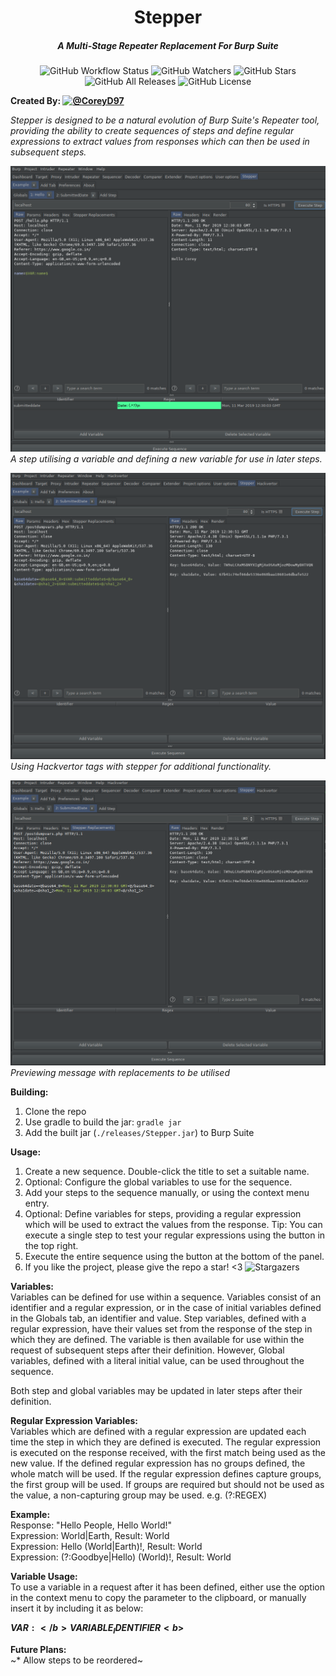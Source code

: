 <p align="center">
  <h1 align="center">Stepper</h1>
  <h5 align="center">A Multi-Stage Repeater Replacement For Burp Suite</h5>
</p>

<p align="center">
  <img src="https://img.shields.io/github/workflow/status/CoreyD97/Stepper/Java%20CI%20with%20Gradle?style=for-the-badge" alt="GitHub Workflow Status">
  <img src="https://img.shields.io/github/watchers/CoreyD97/Stepper?label=Watchers&style=for-the-badge" alt="GitHub Watchers">
  <img src="https://img.shields.io/github/stars/CoreyD97/Stepper?style=for-the-badge" alt="GitHub Stars">
  <img src="https://img.shields.io/github/downloads/CoreyD97/Stepper/total?style=for-the-badge" alt="GitHub All Releases">
  <img src="https://img.shields.io/github/license/CoreyD97/Stepper?style=for-the-badge" alt="GitHub License">
</p>

**Created By: [![@CoreyD97](https://img.shields.io/twitter/follow/CoreyD97?style=social)](https://twitter.com/coreyd97/)**

*Stepper is designed to be a natural evolution of Burp Suite's Repeater tool, providing the ability to create sequences of steps and define regular expressions to extract values from responses which can then be used in subsequent steps.*
  
![Example Step](images/step1.png)  
*A step utilising a variable and defining a new variable for use in later steps.*
  
![Combining with Hackvertor](images/step2.png)
*Using Hackvertor tags with stepper for additional functionality.*
  
![Replacement Preview Tab](images/with-replacements.png)
*Previewing message with replacements to be utilised*

**Building:**
1. Clone the repo
2. Use gradle to build the jar: `gradle jar`
3. Add the built jar (`./releases/Stepper.jar`) to Burp Suite 

**Usage:**
1. Create a new sequence. Double-click the title to set a suitable name.
2. Optional: Configure the global variables to use for the sequence.
3. Add your steps to the sequence manually, or using the context menu entry.
4. Optional: Define variables for steps, providing a regular expression which will be used to extract the values from the response.
   Tip: You can execute a single step to test your regular expressions using the button in the top right.
5. Execute the entire sequence using the button at the bottom of the panel.
6. If you like the project, please give the repo a star! <3
![Stargazers](https://starchart.cc/coreyd97/Stepper.svg)


**Variables:**  
Variables can be defined for use within a sequence. Variables consist of an identifier and a regular expression, or in the case of initial variables defined in the Globals tab, an identifier and value.
Step variables, defined with a regular expression, have their values set from the response of the step in which they are defined. The variable is then available for use within the request of subsequent steps after their definition.
However, Global variables, defined with a literal initial value, can be used throughout the sequence.

Both step and global variables may be updated in later steps after their definition.


**Regular Expression Variables:**  
Variables which are defined with a regular expression are updated each time the step in which they are defined is executed.
The regular expression is executed on the response received, with the first match being used as the new value.
If the defined regular expression has no groups defined, the whole match will be used.
If the regular expression defines capture groups, the first group will be used.
If groups are required but should not be used as the value, a non-capturing group may be used. e.g. (?:REGEX)


**Example:**   
Response: "Hello People, Hello World!"  
Expression: World|Earth, Result: World  
Expression: Hello (World|Earth)!, Result: World  
Expression: (?:Goodbye|Hello) (World)!, Result: World

**Variable Usage:**  
To use a variable in a request after it has been defined, either use the option in the context menu to copy the parameter to the clipboard, or manually insert it by including it as below:

<b>$VAR:</b>VARIABLE_IDENTIFIER<b>$</b>


**Future Plans:**  
~* Allow steps to be reordered~
